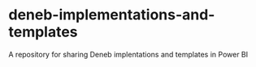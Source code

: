 # deneb-implementations-and-templates
A repository for sharing Deneb implentations and templates in Power BI
